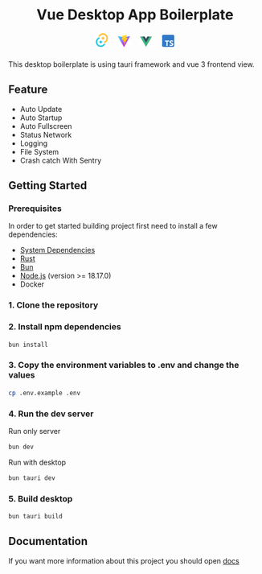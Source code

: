 <h1 style="text-align: center">
Vue Desktop App Boilerplate 

<div style="display: flex; justify-content: center; gap: 20px; margin-top: 20px">
    <a href="https://tauri.app" alt="Tauri" target="_blank"> 
        <img src="/docs/assets/tauri.svg" style="width: 24px">
    </a>
    <a href="https://vite.dev" alt="Vite" target="_blank">
        <img src="/docs/assets/vite.svg" style="width: 24px">
    </a>
    <a href="https://vuejs.org" alt="Vue" target="_blank">
        <img src="/docs/assets/vue.svg" style="width: 24px">
    </a>
    <a href="https://www.typescriptlang.org" alt="Typescript" target="_blank">
        <img src="/docs/assets/ts.svg" style="width: 24px">
    </a>
</div>
</h1>

This desktop boilerplate is using tauri framework and vue 3 frontend view.
## Feature
* Auto Update
* Auto Startup
* Auto Fullscreen
* Status Network
* Logging
* File System
* Crash catch With Sentry

## Getting Started

### Prerequisites
In order to get started building project first need to install a few dependencies:

* [System Dependencies](https://v2.tauri.app/start/prerequisites/#system-dependencies)
* [Rust](https://v2.tauri.app/start/prerequisites/#rust)
* [Bun](https://bun.sh)
* [Node.js](https://nodejs.org/) (version >= 18.17.0)
* Docker

### 1. Clone the repository


### 2. Install npm dependencies
```sh
bun install
```
### 3. Copy the environment variables to .env and change the values
```sh
cp .env.example .env
```
### 4. Run the dev server
Run only server
```sh
bun dev
```
Run with desktop
```sh
bun tauri dev
```
### 5. Build desktop
```sh
bun tauri build
```

## Documentation

If you want more information about this project you should open [docs]()

[//]: # ()
[//]: # (Project Structure)

[//]: # ()
[//]: # (Commands)

[//]: # ()
[//]: # ( Tecnology use)

[//]: # ()
[//]: # (| Tecnology                                              | Description                   |)

[//]: # (|--------------------------------------------------------|-------------------------------|)

[//]: # (| [vue 3]&#40;https://vuejs.org/&#41;                            | Javascript Framework          |)

[//]: # (| [Tailwind CSS]&#40;https://tailwindcss.com/&#41;               | A utility-first CSS framework |)

[//]: # (| [Flowbite]&#40;https://flowbite.com/&#41;                      | Components use Tailwind CSS   |)

[//]: # (| [Heroicons]&#40;https://heroicons.com/&#41;                    | Advanced Table                |)

[//]: # (| [Pinia]&#40;https://pinia.vuejs.org/ &#41;                     | State Management              |)

[//]: # (| [vue-axios]&#40;https://www.npmjs.com/package/vue-axios&#41;   | Http Client                   |)

[//]: # (| [vue-i18n]&#40;https://kazupon.github.io/&#41;                 | Internationalization Plugin   |)

[//]: # (auto start)

[//]: # (network)

[//]: # (auto update)

[//]: # (shutdown)

[//]: # (logging)
[//]: # (Stronghold)

